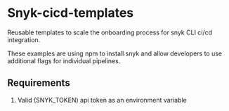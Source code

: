 # Snyk-cicd-templates
Reusable templates to scale the onboarding process for snyk CLI ci/cd integration.

These examples are using npm to install snyk and allow developers to use additional flags for individual pipelines.

## Requirements
1. Valid (SNYK_TOKEN) api token as an environment variable
